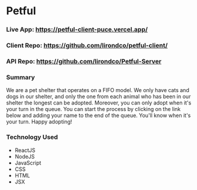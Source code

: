 # Petful

### Live App: https://petful-client-puce.vercel.app/

### Client Repo: https://github.com/lirondco/petful-client/

### API Repo: https://github.com/lirondco/Petful-Server

### Summary

We are a pet shelter that operates on a FIFO model. We only have cats and dogs in our shelter, and only the one from each animal who has been in our shelter the longest can be adopted. Moreover, you can only adopt when it's your turn in the queue. You can start the process by clicking on the link below and adding your name to the end of the queue. You'll know when it's your turn. Happy adopting!

### Technology Used

* ReactJS
* NodeJS
* JavaScript
* CSS
* HTML
* JSX
